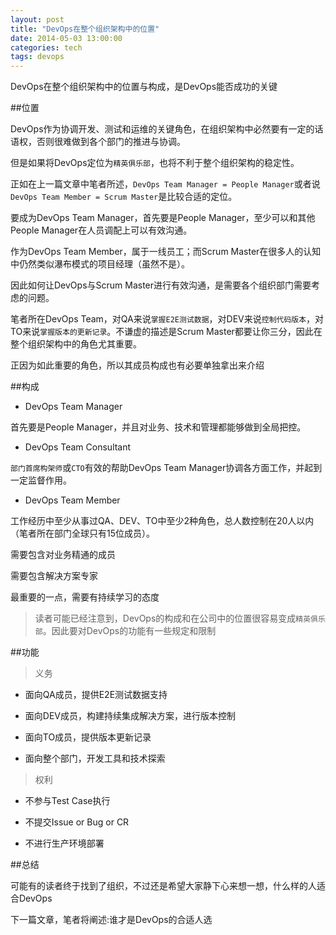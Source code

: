 ```yaml
---
layout: post
title: "DevOps在整个组织架构中的位置"
date: 2014-05-03 13:00:00
categories: tech
tags: devops
---
```


DevOps在整个组织架构中的位置与构成，是DevOps能否成功的关键

##位置

DevOps作为协调开发、测试和运维的关键角色，在组织架构中必然要有一定的话语权，否则很难做到各个部门的推进与协调。

但是如果将DevOps定位为`精英俱乐部`，也将不利于整个组织架构的稳定性。

正如在上一篇文章中笔者所述，`DevOps Team Manager = People Manager`或者说`DevOps Team Member = Scrum Master`是比较合适的定位。

要成为DevOps Team Manager，首先要是People Manager，至少可以和其他People Manager在人员调配上可以有效沟通。

作为DevOps Team Member，属于一线员工；而Scrum Master在很多人的认知中仍然类似瀑布模式的项目经理（虽然不是）。

因此如何让DevOps与Scrum Master进行有效沟通，是需要各个组织部门需要考虑的问题。

笔者所在DevOps Team，对QA来说`掌握E2E测试数据`，对DEV来说`控制代码版本`，对TO来说`掌握版本的更新记录`。不谦虚的描述是Scrum Master都要让你三分，因此在整个组织架构中的角色尤其重要。

正因为如此重要的角色，所以其成员构成也有必要单独拿出来介绍

##构成

* DevOps Team Manager

首先要是People Manager，并且对业务、技术和管理都能够做到全局把控。

* DevOps Team Consultant

`部门首席构架师`或`CTO`有效的帮助DevOps Team Manager协调各方面工作，并起到一定监督作用。

* DevOps Team Member

工作经历中至少从事过QA、DEV、TO中至少2种角色，总人数控制在20人以内（笔者所在部门全球只有15位成员）。

需要包含对业务精通的成员

需要包含解决方案专家

最重要的一点，需要有持续学习的态度

>读者可能已经注意到，DevOps的构成和在公司中的位置很容易变成`精英俱乐部`。因此要对DevOps的功能有一些规定和限制

##功能

>义务

* 面向QA成员，提供E2E测试数据支持

* 面向DEV成员，构建持续集成解决方案，进行版本控制

* 面向TO成员，提供版本更新记录

* 面向整个部门，开发工具和技术探索

>权利

* 不参与Test Case执行

* 不提交Issue or Bug or CR

* 不进行生产环境部署


##总结

可能有的读者终于找到了组织，不过还是希望大家静下心来想一想，什么样的人适合DevOps

下一篇文章，笔者将阐述:谁才是DevOps的合适人选


